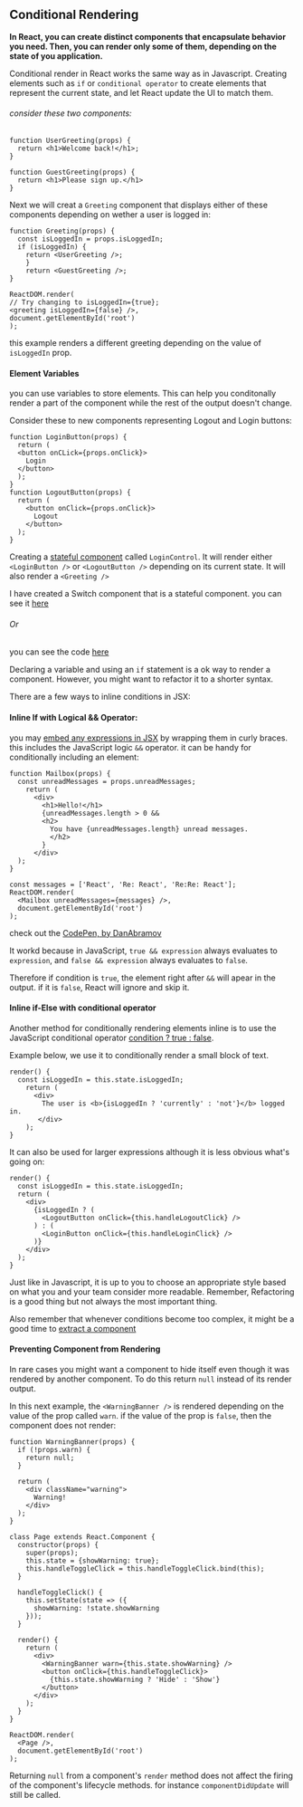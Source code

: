 ## Conditional Rendering

**In React, you can create distinct components that encapsulate behavior you need. Then, you can render only some of them, depending on the state of you application.**

Conditional render in React works the same way as in Javascript. Creating elements such as `if` or `conditional operator` to create elements that represent the current state, and let React update the UI to match them.

###### consider these two components: 
```
function UserGreeting(props) {
  return <h1>Welcome back!</h1>;
}

function GuestGreeting(props) {
  return <h1>Please sign up.</h1>
}
```
Next we will creat a `Greeting` component that displays either of these components depending on wether a user is logged in:
```
function Greeting(props) {
  const isLoggedIn = props.isLoggedIn;
  if (isLoggedIn) {
    return <UserGreeting />;
    }
    return <GuestGreeting />;
}

ReactDOM.render(
// Try changing to isLoggedIn={true};
<greeting isLoggedIn={false} />,
document.getElementById('root')
);
```
this example renders a different greeting depending on the value of `isLoggedIn` prop.

#### Element Variables

you can use variables to store elements. This can help you conditonally render a part of the component while the rest of the output doesn't change.

Consider these to new components representing Logout and Login buttons:
```
function LoginButton(props) {
  return (
  <button onCLick={props.onClick}>
    Login
  </button>
  );
}
function LogoutButton(props) {
  return (
    <button onClick={props.onClick}>
      Logout
    </button>
  );
}
```
Creating a [stateful component](https://reactjs.org/docs/state-and-lifecycle.html#adding-local-state-to-a-class) called `LoginControl`. It will render either `<LoginButton />` or `<LogoutButton />` depending on its current state. It will also render a `<Greeting />` 

I have created a Switch component that is a stateful component. you can see it [here](https://codepen.io/noahsok/pen/Exxbbbv?editors=0010)

###### Or 

you can see the code [here](https://github.com/Noahsok/React-JS-core-principles/blob/master/CodePen%20Basic%20Components/Switch-stateful.md)

Declaring a variable and using an `if` statement is a ok way to render a component. However, you might want to refactor it to a shorter syntax. 

There are a few ways to inline conditions in JSX:

#### Inline If with Logical && Operator:

you may [embed any expressions in JSX](https://github.com/Noahsok/React-JS-core-principles/blob/master/step-by-step/a2.%20JSX.md) by wrapping them in curly braces. this includes the JavaScript logic `&&` operator. it can be handy for conditionally including an element:
```
function Mailbox(props) {
  const unreadMessages = props.unreadMessages;
    return (
      <div>
        <h1>Hello!</h1>
        {unreadMessages.length > 0 &&
        <h2>
          You have {unreadMessages.length} unread messages.
          </h2>
        }
      </div>
  );
}

const messages = ['React', 'Re: React', 'Re:Re: React'];
ReactDOM.render(
  <Mailbox unreadMessages={messages} />,
  document.getElementById('root')
);
```
check out the [CodePen, by DanAbramov](https://codepen.io/gaearon/pen/ozJddz?editors=0010)

It workd because in JavaScript, `true && expression` always evaluates to `expression`, and `false && expression` always evaluates to `false`.

Therefore if condition is `true`, the element right after `&&` will apear in the output. if it is `false`, React will ignore and skip it.

#### Inline if-Else with conditional operator

Another method for conditionally rendering elements inline is to use the JavaScript conditional operator [condition ? true : false](https://developer.mozilla.org/en-US/docs/Web/JavaScript/Reference/Operators/Conditional_Operator).

Example below, we use it to conditionally render a small block of text.
``` 
render() {
  const isLoggedIn = this.state.isLoggedIn;
    return (
      <div>
        The user is <b>{isLoggedIn ? 'currently' : 'not'}</b> logged in.
       </div>
    );
}
```
It can also be used for larger expressions although it is less obvious what's going on:
```
render() {
  const isLoggedIn = this.state.isLoggedIn;
  return (
    <div>
      {isLoggedIn ? (
        <LogoutButton onClick={this.handleLogoutClick} />
      ) : (
        <LoginButton onClick={this.handleLoginClick} />
      )}
    </div>
  );
}
```

Just like in Javascript, it is up to you to choose an appropriate style based on what you and your team consider more readable. Remember, Refactoring is a good thing but not always the most important thing.

Also remember that whenever conditions become too complex, it might be a good time to [extract a component](https://github.com/Noahsok/React-JS-core-principles/blob/master/step-by-step/a4.%20Components%26Props.md#extracting-components)

#### Preventing Component from Rendering

In rare cases you might want a component to hide itself even though it was rendered by another component. To do this return `null` instead of its render output.

In this next example, the `<WarningBanner />` is rendered depending on the value of the prop called `warn`. if the value of the prop is `false`, then the component does not render:
```
function WarningBanner(props) {
  if (!props.warn) {
    return null;
  }

  return (
    <div className="warning">
      Warning!
    </div>
  );
}

class Page extends React.Component {
  constructor(props) {
    super(props);
    this.state = {showWarning: true};
    this.handleToggleClick = this.handleToggleClick.bind(this);
  }

  handleToggleClick() {
    this.setState(state => ({
      showWarning: !state.showWarning
    }));
  }

  render() {
    return (
      <div>
        <WarningBanner warn={this.state.showWarning} />
        <button onClick={this.handleToggleClick}>
          {this.state.showWarning ? 'Hide' : 'Show'}
        </button>
      </div>
    );
  }
}

ReactDOM.render(
  <Page />,
  document.getElementById('root')
);
```
Returning `null` from a component's `render` method does not affect the firing of the component's lifecycle methods. for instance `componentDidUpdate` will still be called.
